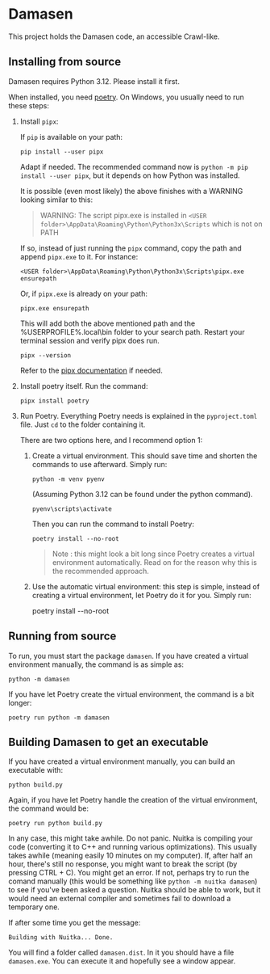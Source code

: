 # Damasen

This project holds the Damasen code, an accessible Crawl-like.

## Installing from source

Damasen requires Python 3.12. Please install it first.

When installed, you need [poetry](https://python-poetry.org/docs/). On Windows, you usually need to run these steps:

1.  Install `pipx`:

    If `pip` is available on your path:

        pip install --user pipx

    Adapt if needed. The recommended command now is `python -m pip install --user pipx`, but it depends on how Python was installed.

    It is possible (even most likely) the above finishes with a WARNING looking similar to this:

    > WARNING: The script pipx.exe is installed in `<USER folder>\AppData\Roaming\Python\Python3x\Scripts` which is not on PATH

    If so, instead of just running the `pipx` command, copy the path and append `pipx.exe` to it. For instance:

        <USER folder>\AppData\Roaming\Python\Python3x\Scripts\pipx.exe ensurepath

    Or, if `pipx.exe` is already on your path:

        pipx.exe ensurepath

    This will add both the above mentioned path and the %USERPROFILE%\.local\bin folder to your search path. Restart your terminal session and verify pipx does run.

        pipx --version

    Refer to the [pipx documentation](https://pipx.pypa.io/stable/installation/) if needed.

2.  Install poetry itself. Run the command:

        pipx install poetry

3.  Run Poetry. Everything Poetry needs is explained in the `pyproject.toml` file. Just `cd` to the folder containing it.

    There are two options here, and I recommend option 1:

    1.  Create a virtual environment. This should save time and shorten the commands to use afterward. Simply run:

            python -m venv pyenv

        (Assuming Python 3.12 can be found under the python command).

            pyenv\scripts\activate

        Then you can run the command to install Poetry:

            poetry install --no-root

        > Note : this might look a bit long since Poetry creates a virtual environment automatically. Read on for the reason why this is the recommended approach.

    2.  Use the automatic virtual environment: this step is simple, instead of creating a virtual environment, let Poetry do it for you. Simply run:

        poetry install --no-root

## Running from source

To run, you must start the package `damasen`. If you have created a virtual environment manually, the command is as simple as:

    python -m damasen

If you have let Poetry create the virtual environment, the command is a bit longer:

    poetry run python -m damasen

## Building Damasen to get an executable

If you have created a virtual environment manually, you can build an executable with:

    python build.py

Again, if you have let Poetry handle the creation of the virtual environment, the command would be:

    poetry run python build.py

In any case, this might take awhile. Do not panic. Nuitka is compiling your code (converting it to C++ and running various optimizations). This usually takes awhile (meaning easily 10 minutes on my computer). If, after half an hour, there's still no response, you might want to break the script (by pressing CTRL + C). You might get an error. If not, perhaps try to run the comand manually (this would be something like `python -m nuitka damasen`) to see if you've been asked a question. Nuitka should be able to work, but it would need an external compiler and sometimes fail to download a temporary one.

If after some time you get the message:

    Building with Nuitka... Done.

You will find a folder called `damasen.dist`. In it you should have a file `damasen.exe`. You can execute it and hopefully see a window appear.

